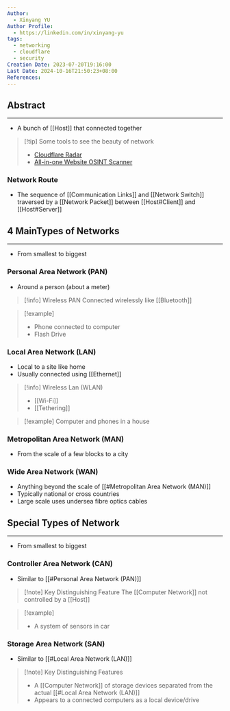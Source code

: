 ```yaml
---
Author:
  - Xinyang YU
Author Profile:
  - https://linkedin.com/in/xinyang-yu
tags:
  - networking
  - cloudflare
  - security
Creation Date: 2023-07-20T19:16:00
Last Date: 2024-10-16T21:50:23+08:00
References: 
---
```

## Abstract
---
- A bunch of [[Host]] that connected together

>[!tip] Some tools to see the beauty of network
> - [Cloudflare Radar](https://radar.cloudflare.com/)
> - [All-in-one Website OSINT Scanner](https://web-check.xyz)

### Network Route
- The sequence of [[Communication Links]] and [[Network Switch]] traversed by a [[Network Packet]] between [[Host#Client]] and [[Host#Server]]



## 4 MainTypes of Networks 
---
- From smallest to biggest
### Personal Area Network (PAN)
- Around a person (about a meter)
>[!info] Wireless PAN
>Connected wirelessly like [[Bluetooth]] 

>[!example]
>- Phone connected to computer
>- Flash Drive

### Local Area Network (LAN)
- Local to a site like home
- Usually connected using [[Ethernet]]

>[!info] Wireless Lan (WLAN)
>- [[Wi-Fi]]
>- [[Tethering]]

>[!example]
>Computer and phones in a house

### Metropolitan Area Network (MAN)
- From the scale of a few blocks to a city

### Wide Area Network (WAN)
- Anything beyond the scale of [[#Metropolitan Area Network (MAN)]]
- Typically national or cross countries
- Large scale uses undersea fibre optics cables

## Special Types of Network
---
- From smallest to biggest
### Controller Area Network (CAN)
- Similar to [[#Personal Area Network (PAN)]]

>[!note] Key Distinguishing Feature
>The [[Computer Network]] not controlled by a [[Host]]

>[!example]
>- A system of sensors in car

### Storage Area Network (SAN)
- Similar to [[#Local Area Network (LAN)]]

>[!note] Key Distinguishing Features
> - A [[Computer Network]] of storage devices separated from the actual [[#Local Area Network (LAN)]]
> - Appears to a connected computers as a local device/drive